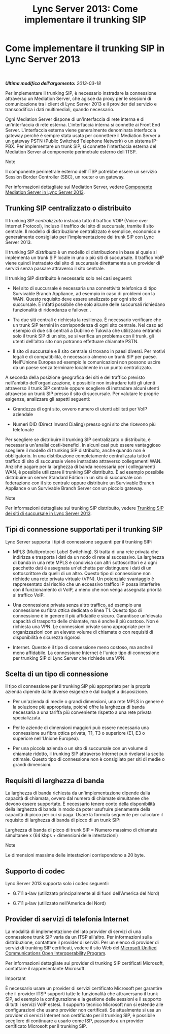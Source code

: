 ﻿---
title: 'Lync Server 2013: Come implementare il trunking SIP'
TOCTitle: Come implementare il trunking SIP
ms:assetid: 273a22b1-8a4c-4187-acf8-c57d5c6598ce
ms:mtpsurl: https://technet.microsoft.com/it-it/library/Gg425743(v=OCS.15)
ms:contentKeyID: 49299981
ms.date: 08/24/2015
mtps_version: v=OCS.15
ms.translationtype: HT
---

# Come implementare il trunking SIP in Lync Server 2013

 

_**Ultima modifica dell'argomento:** 2013-03-18_

Per implementare il trunking SIP, è necessario instradare la connessione attraverso un Mediation Server, che agisce da proxy per le sessioni di comunicazione tra i client di Lync Server 2013 e il provider del servizio e transcodifica i dati multimediali, quando necessario.

Ogni Mediation Server dispone di un'interfaccia di rete interna e di un'interfaccia di rete esterna. L'interfaccia interna si connette ai Front End Server. L'interfaccia esterna viene generalmente denominata interfaccia gateway perché è sempre stata usata per connettere il Mediation Server a un gateway PSTN (Public Switched Telephone Network) o un sistema IP-PBX. Per implementare un trunk SIP, si connette l'interfaccia esterna del Mediation Server al componente perimetrale esterno dell'ITSP.


> [!NOTE]
> Il componente perimetrale esterno dell'ITSP potrebbe essere un servizio Session Border Controller (SBC), un router o un gateway.



Per informazioni dettagliate sui Mediation Server, vedere [Componente Mediation Server in Lync Server 2013](lync-server-2013-mediation-server-component.md).

## Trunking SIP centralizzato o distribuito

Il trunking SIP *centralizzato* instrada tutto il traffico VOIP (Voice over Internet Protocol), incluso il traffico del sito di succursale, tramite il sito centrale. Il modello di distribuzione centralizzato è semplice, economico e generalmente consigliato per l'implementazione dei trunk SIP con Lync Server 2013.

Il trunking SIP *distribuito* è un modello di distribuzione in base al quale si implementa un trunk SIP locale in uno o più siti di succursale. Il traffico VoIP viene quindi instradato dal sito di succursale direttamente a un provider di servizi senza passare attraverso il sito centrale.

Il trunking SIP distribuito è necessario solo nei casi seguenti:

  - Nel sito di succursale è necessaria una connettività telefonica di tipo Survivable Branch Appliance, ad esempio in caso di problemi con la WAN. Questo requisito deve essere analizzato per ogni sito di succursale. È infatti possibile che solo alcune delle succursali richiedano funzionalità di ridondanza e failover. .

  - Tra due siti centrali è richiesta la resilienza. È necessario verificare che un trunk SIP termini in corrispondenza di ogni sito centrale. Nel caso ad esempio di due siti centrali a Dublino e Tukwila che utilizzano entrambi solo il trunk SIP di un sito, se si verifica un problema con il trunk, gli utenti dell'altro sito non potranno effettuare chiamate PSTN.

  - Il sito di succursale e il sito centrale si trovano in paesi diversi. Per motivi legali e di compatibilità, è necessario almeno un trunk SIP per paese. Nell'Unione Europea ad esempio le comunicazioni non possono uscire da un paese senza terminare localmente in un punto centralizzato.

A seconda della posizione geografica dei siti e del traffico previsto nell'ambito dell'organizzazione, è possibile non instradare tutti gli utenti attraverso il trunk SIP centrale oppure scegliere di instradare alcuni utenti attraverso un trunk SIP presso il sito di succursale. Per valutare le proprie esigenze, analizzare gli aspetti seguenti:

  - Grandezza di ogni sito, ovvero numero di utenti abilitati per VoIP aziendale

  - Numeri DID (Direct Inward Dialing) presso ogni sito che ricevono più telefonate

Per scegliere se distribuire il trunking SIP centralizzato o distribuito, è necessaria un'analisi costi-benefici. In alcuni casi può essere vantaggioso scegliere il modello di trunking SIP distribuito, anche quando non è obbligatorio. In una distribuzione completamente centralizzata tutto il traffico di sito di succursale viene instradato attraverso collegamenti WAN. Anziché pagare per la larghezza di banda necessaria per i collegamenti WAN, è possibile utilizzare il trunking SIP distribuito. È ad esempio possibile distribuire un server Standard Edition in un sito di succursale con federazione con il sito centrale oppure distribuire un Survivable Branch Appliance o un Survivable Branch Server con un piccolo gateway.


> [!NOTE]
> Per informazioni dettagliate sul trunking SIP distribuito, vedere <A href="lync-server-2013-branch-site-sip-trunking.md">Trunking SIP dei siti di succursale in Lync Server 2013</A>.



## Tipi di connessione supportati per il trunking SIP

Lync Server supporta i tipi di connessione seguenti per il trunking SIP:

  - MPLS (Multiprotocol Label Switching). Si tratta di una rete privata che indirizza e trasporta i dati da un nodo di rete al successivo. La larghezza di banda in una rete MPLS è condivisa con altri sottoscrittori e a ogni pacchetto dati è assegnata un'etichetta per distinguere i dati di un sottoscrittore da quelli di un altro. Questo tipo di connessione non richiede una rete privata virtuale (VPN). Un potenziale svantaggio è rappresentato dal rischio che un eccessivo traffico IP possa interferire con il funzionamento di VoIP, a meno che non venga assegnata priorità al traffico VoIP.

  - Una connessione privata senza altro traffico, ad esempio una connessione su fibra ottica dedicata o linea T1. Questo tipo di connessione è in genere il più affidabile e sicuro. Garantisce un'elevata capacità di trasporto delle chiamate, ma è anche il più costoso. Non è richiesta una VPN. Le connessioni private sono appropriate per le organizzazioni con un elevato volume di chiamate o con requisiti di disponibilità e sicurezza rigorosi.

  - Internet. Questo è il tipo di connessione meno costoso, ma anche il meno affidabile. La connessione Internet è l'unico tipo di connessione per trunking SIP di Lync Server che richiede una VPN.

## Scelta di un tipo di connessione

Il tipo di connessione per il trunking SIP più appropriato per la propria azienda dipende dalle diverse esigenze e dal budget a disposizione.

  - Per un'azienda di medie o grandi dimensioni, una rete MPLS in genere è la soluzione più appropriata, poiché offre la larghezza di banda necessaria a una tariffa più conveniente rispetto a una rete privata specializzata.

  - Per le aziende di dimensioni maggiori può essere necessaria una connessione su fibra ottica privata, T1, T3 o superiore (E1, E3 o superiore nell'Unione Europea).

  - Per una piccola azienda o un sito di succursale con un volume di chiamate ridotto, il trunking SIP attraverso Internet può rivelarsi la scelta ottimale. Questo tipo di connessione non è consigliato per siti di medie o grandi dimensioni.

## Requisiti di larghezza di banda

La larghezza di banda richiesta da un'implementazione dipende dalla capacità di chiamata, ovvero dal numero di chiamate simultanee che devono essere supportate. È necessario tenere conto della disponibilità della larghezza di banda in modo da poter usufruire pienamente della capacità di picco per cui si paga. Usare la formula seguente per calcolare il requisito di larghezza di banda di picco di un trunk SIP:

Larghezza di banda di picco di trunk SIP = Numero massimo di chiamate simultanee x (64 kbps + dimensioni delle intestazioni)


> [!NOTE]
> Le dimensioni massime delle intestazioni corrispondono a 20 byte.



## Supporto di codec

Lync Server 2013 supporta solo i codec seguenti:

  - G.711 a-law (utilizzato principalmente al di fuori dell'America del Nord)

  - G.711 µ-law (utilizzato nell'America del Nord)

## Provider di servizi di telefonia Internet

La modalità di implementazione del lato provider di servizi di una connessione trunk SIP varia da un ITSP all'altro. Per informazioni sulla distribuzione, contattare il provider di servizi. Per un elenco di provider di servizi di trunking SIP certificati, vedere il sito Web del [Microsoft Unified Communications Open Interoperability Program](http://go.microsoft.com/fwlink/?linkid=287029).

Per informazioni dettagliate sui provider di trunking SIP certificati Microsoft, contattare il rappresentante Microsoft.

> [!important]  
> È necessario usare un provider di servizi certificato Microsoft per garantire che il provider ITSP supporti tutte le funzionalità che attraversano il trunk SIP, ad esempio la configurazione e la gestione delle sessioni e il supporto di tutti i servizi VoIP estesi. Il supporto tecnico Microsoft non si estende alle configurazioni che usano provider non certificati. Se attualmente si usa un provider di servizi Internet non certificato per il trunking SIP, è possibile scegliere di continuare a usarlo come ISP, passando a un provider certificato Microsoft per il trunking SIP.
